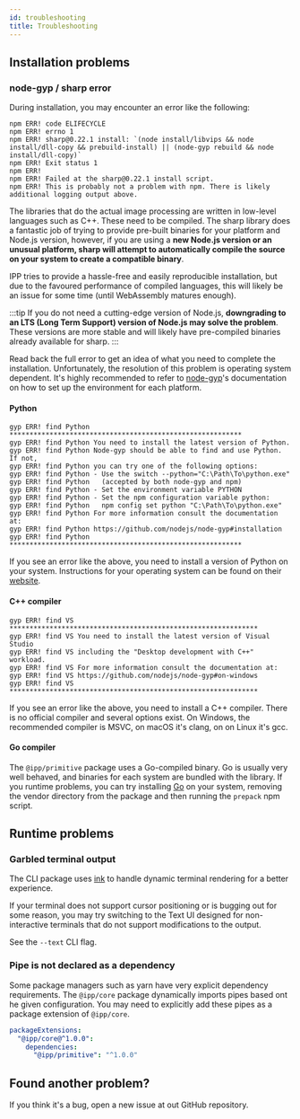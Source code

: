 ```yaml
---
id: troubleshooting
title: Troubleshooting
---
```


## Installation problems

### node-gyp / sharp error

During installation, you may encounter an error like the following:

```text
npm ERR! code ELIFECYCLE
npm ERR! errno 1
npm ERR! sharp@0.22.1 install: `(node install/libvips && node install/dll-copy && prebuild-install) || (node-gyp rebuild && node install/dll-copy)`
npm ERR! Exit status 1
npm ERR!
npm ERR! Failed at the sharp@0.22.1 install script.
npm ERR! This is probably not a problem with npm. There is likely additional logging output above.
```

The libraries that do the actual image processing are written in low-level languages such as C++.
These need to be compiled. The sharp library does a fantastic job of trying to provide pre-built
binaries for your platform and Node.js version, however, if you are using a **new Node.js version or
an unusual platform, sharp will attempt to automatically compile the source on your system to create
a compatible binary**.

IPP tries to provide a hassle-free and easily reproducible installation, but due to the favoured
performance of compiled languages, this will likely be an issue for some time (until WebAssembly
matures enough).

<!-- prettier-ignore-start -->
:::tip
If you do not need a cutting-edge version of Node.js, **downgrading to an LTS (Long Term Support)
version of Node.js may solve the problem**. These versions are more stable and will likely have
pre-compiled binaries already available for sharp.
:::
<!-- prettier-ignore-end -->

Read back the full error to get an idea of what you need to complete the installation.
Unfortunately, the resolution of this problem is operating system dependent. It's highly recommended
to refer to [node-gyp][node-gyp]'s documentation on how to set up the environment for each platform.

#### Python

```text
gyp ERR! find Python **********************************************************
gyp ERR! find Python You need to install the latest version of Python.
gyp ERR! find Python Node-gyp should be able to find and use Python. If not,
gyp ERR! find Python you can try one of the following options:
gyp ERR! find Python - Use the switch --python="C:\Path\To\python.exe"
gyp ERR! find Python   (accepted by both node-gyp and npm)
gyp ERR! find Python - Set the environment variable PYTHON
gyp ERR! find Python - Set the npm configuration variable python:
gyp ERR! find Python   npm config set python "C:\Path\To\python.exe"
gyp ERR! find Python For more information consult the documentation at:
gyp ERR! find Python https://github.com/nodejs/node-gyp#installation
gyp ERR! find Python **********************************************************
```

If you see an error like the above, you need to install a version of Python on your system.
Instructions for your operating system can be found on their [website][python].

#### C++ compiler

```text
gyp ERR! find VS **************************************************************
gyp ERR! find VS You need to install the latest version of Visual Studio
gyp ERR! find VS including the "Desktop development with C++" workload.
gyp ERR! find VS For more information consult the documentation at:
gyp ERR! find VS https://github.com/nodejs/node-gyp#on-windows
gyp ERR! find VS **************************************************************
```

If you see an error like the above, you need to install a C++ compiler. There is no official
compiler and several options exist. On Windows, the recommended compiler is MSVC, on macOS it's
clang, on on Linux it's gcc.

#### Go compiler

The `@ipp/primitive` package uses a Go-compiled binary. Go is usually very well behaved, and
binaries for each system are bundled with the library. If you runtime problems, you can try
installing [Go][go] on your system, removing the vendor directory from the package and then running
the `prepack` npm script.

## Runtime problems

### Garbled terminal output

The CLI package uses [ink][ink] to handle dynamic terminal rendering for a better experience.

If your terminal does not support cursor positioning or is bugging out for some reason, you may try
switching to the Text UI designed for non-interactive terminals that do not support modifications to
the output.

See the `--text` CLI flag.

### Pipe is not declared as a dependency

Some package managers such as yarn have very explicit dependency requirements. The `@ipp/core`
package dynamically imports pipes based ont he given configuration. You may need to explicitly add
these pipes as a package extension of `@ipp/core`.

```yaml title=".yarnrc.yml"
packageExtensions:
  "@ipp/core@^1.0.0":
    dependencies:
      "@ipp/primitive": "^1.0.0"
```

## Found another problem?

If you think it's a bug, open a new issue at out GitHub repository.

[ink]: https://github.com/vadimdemedes/ink
[python]: https://python.org
[go]: https://golang.org/
[node-gyp]: https://github.com/nodejs/node-gyp
